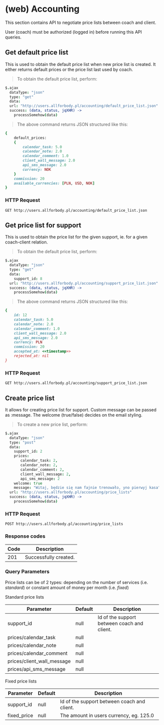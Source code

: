 # (web) Accounting

This section contains API to negotiate price lists between coach and client.

<aside class="notice">
User (coach) must be authorized (logged in) before running this API queries.
</aside>

## Get default price list

This is used to obtain the default price list when new price list is created. It either returns default prices or the price list last used by coach.

> To obtain the default price list, perform:

```coffee
$.ajax
  dataType: "json"
  type: "get"
  data:
  url: "http://users.allforbody.pl/accounting/default_price_list.json"
  success: (data, status, jqXHR) ->
    processSomehow(data)
```

> The above command returns JSON structured like this:

```ruby
{
    default_prices:
    {
        calendar_task: 5.0
        calendar_note: 2.0
        calendar_comment: 1.0
        client_wall_message: 2.0
        api_sms_message: 2.0
        currency: NOK
    }
    commission: 20
    available_currencies: [PLN, USD, NOK]
}

```

### HTTP Request

`GET http://users.allforbody.pl/accounting/default_price_list.json`

## Get price list for support

This is used to obtain the price list for the given support, ie. for a given coach-client relation.

> To obtain the default price list, perform:

```coffee
$.ajax
  dataType: "json"
  type: "get"
  data:
    support_id: 8
  url: "http://users.allforbody.pl/accounting/support_price_list.json"
  success: (data, status, jqXHR) ->
    processSomehow(data)
```

> The above command returns JSON structured like this:

```ruby
{
    id: 12
    calendar_task: 5.0
    calendar_note: 2.0
    calendar_comment: 1.0
    client_wall_message: 2.0
    api_sms_message: 2.0
    currency: PLN
    commission: 20
    accepted_at: <<timestamp>>
    rejected_at: nil
}

```

### HTTP Request

`GET http://users.allforbody.pl/accounting/support_price_list.json`


## Create price list
It allows for creating price list for support. Custom message can be passed as :message. The welcome (true/false) decides on the email styling.

> To create a new price list, perform:
```coffee
$.ajax
  dataType: "json"
  type: "post"
  data:
    support_id: 2
    prices:
       calendar_task: 2,
       calendar_note: 2,
       calendar_comment: 2,
       client_wall_message: 2,
       api_sms_message: 2
    welcome: true
    message: "Witaj, będzie się nam fajnie trenowało, yno pierwyj kasa"
  url: "http://users.allforbody.pl/accounting/price_lists"
  success: (data, status, jqXHR) ->
    processSomehow(data)
```



### HTTP Request

`POST http://users.allforbody.pl/accounting/price_lists`

### Response codes

Code | Description
--------- | -----------
201 |  Successfully created.


### Query Parameters
Price lists can be of 2 types: depending on the number of services (i.e. _standard_) or constant amount of money per month (i.e. _fixed_)

Standard price lists

Parameter | Default | Description
--------- | ------- | -----------
support_id | null | Id of the support between coach and client.
prices/calendar_task | null |
prices/calendar_note | null |
prices/calendar_comment | null |
prices/client_wall_message | null |
prices/api_sms_message | null |

Fixed price lists

Parameter | Default | Description
--------- | ------- | -----------
support_id | null | Id of the support between coach and client.
fixed_price | null | The amount in users currency, eg. 125.0
